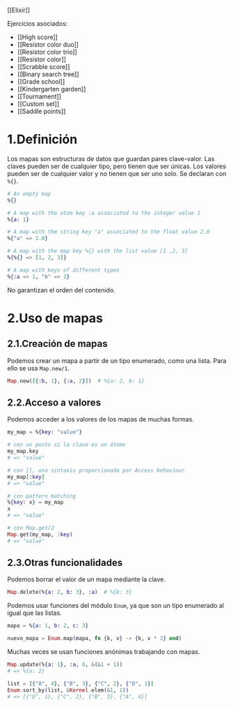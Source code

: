 [[Elixir]]

Ejercicios asociados:
+ [[High score]]
+ [[Resistor color duo]]
+ [[Resistor color trio]]
+ [[Resistor color]]
+ [[Scrabble score]]
+ [[Binary search tree]]
+ [[Grade school]]
+ [[Kindergarten garden]]
+ [[Tournament]]
+ [[Custom set]]
+ [[Saddle points]]

# 1.Definición
Los mapas son estructuras de datos que guardan pares clave-valor. Las claves pueden ser de cualquier tipo, pero tienen que ser únicas. Los valores pueden ser de cualquier valor y no tienen que ser uno solo. Se declaran con `%{}`.

```elixir
# An empty map
%{}

# A map with the atom key :a associated to the integer value 1
%{a: 1}

# A map with the string key "a" associated to the float value 2.0
%{"a" => 2.0}

# A map with the map key %{} with the list value [1 ,2, 3]
%{%{} => [1, 2, 3]}

# A map with keys of different types
%{:a => 1, "b" => 2}
```

No garantizan el orden del contenido.

# 2.Uso de mapas
## 2.1.Creación de mapas
Podemos crear un mapa a partir de un tipo enumerado, como una lista. Para ello se usa `Map.new/1`.

```elixir
Map.new([{:b, 1}, {:a, 2}])  # %{a: 2, b: 1}
```

## 2.2.Acceso a valores
Podemos acceder a los valores de los mapas de muchas formas.

```elixir
my_map = %{key: "value"}

# con un punto si la clave es un átomo
my_map.key
# => "value"

# con [], una sintaxis proporcionada por Access behaviour
my_map[:key]
# => "value"

# con pattern matching
%{key: x} = my_map
x
# => "value"

# con Map.get/2
Map.get(my_map, :key)
# => "value"
```

## 2.3.Otras funcionalidades
Podemos borrar el valor de un mapa mediante la clave. 

```elixir
Map.delete(%{a: 2, b: 3}, :a)  # %{b: 3}
```

Podemos usar funciones del módulo `Enum`, ya que son un tipo enumerado al igual que las listas.

```elixir
mapa = %{a: 1, b: 2, c: 3}

nuevo_mapa = Enum.map(mapa, fn {k, v} -> {k, v * 2} end)
```

Muchas veces se usan funciones anónimas trabajando con mapas.

```elixir
Map.update(%{a: 1}, :a, 0, &(&1 + 1))
# => %{a: 2}

list = [{"A", 4}, {"B", 3}, {"C", 2}, {"D", 1}]
Enum.sort_by(list, &Kernel.elem(&1, 1))
# => [{"D", 1}, {"C", 2}, {"B", 3}, {"A", 4}]
```